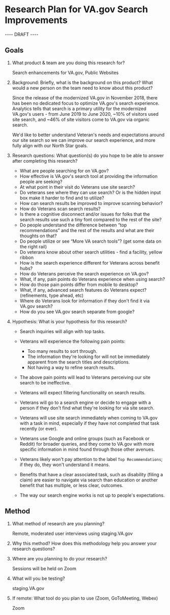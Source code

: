 # Research Plan for VA.gov Search Improvements

---- DRAFT ----

## Goals

1. What product & team are you doing this research for?

   Search enhancements for VA.gov, Public Websites

2. Background: Briefly, what is the background on this product? What would a new person on the team need to know about this product?

   Since the release of the modernized VA.gov in November 2018, there has been no dedicated focus to optimize VA.gov's search experience. Analytics tells that search is a primary utility for the modernized VA.gov's users - from June 2019 to June 2020, ~10% of visitors used site search, and ~46% of site visitors come to VA.gov via organic search.

   We'd like to better understand Veteran's needs and expectations around our site search so we can improve our search experience, and more fully align with our North Star goals.

3. Research questions: What question(s) do you hope to be able to answer after completing this research?

   - What are people searching for on VA.gov? 
   - How effective is VA.gov's search tool at providing the information people are seeking?
   - At what point in their visit do Veterans use site search?
   - Do veterans see where they can use search? Or is the hidden input box make it harder to find and to utilize?
   - How can search results be improved to improve scanning behavior?
   - How do Veterans scan search results?
   - Is there a cognitive disconnect and/or issues for folks that the search results use such a tiny font compared to the rest of the site?
   - Do people understand the difference between “top recommendations” and the rest of the results and what are their thoughts on that?
   - Do people utilize or see “More VA search tools”? (get some data on the right rail)
   - Do veterans know about other search utilities - find a facility, yellow ribbon
   - How is the search experience different for Veterans across benefit hubs?
   - How do Veterans perceive the search experience on VA.gov?
   - What, if any, pain points do Veterans experience when using search?
   - How do those pain points differ from mobile to desktop?
   - What, if any, advanced search features do Veterans expect? (refinements, type ahead, etc)
   - Where do Veterans look for information if they don't find it via VA.gov search?
   - How do you see VA.gov search separate from google?

4. Hypothesis: What is your hypothesis for this research?

   - Search inquiries will align with top tasks.

   - Veterans will experience the following pain points: 

     - Too many results to sort through.
     - The information they're looking for will not be immediately apparent from the search titles and descriptions.
     - Not having a way to refine search results.

   - The above pain points will lead to Veterans perceiving our site search to be ineffective.

   - Veterans will expect filtering functionality on search results.

   - Veterans will go to a search engine or decide to engage with a person if they don't find what they're looking for via site search.

   - Veterans will use site search immediately when coming to VA.gov with a task in mind, especially if they have not completed that task recently (or ever).

   - Veterans use Google and online groups (such as Facebook or Reddit) for broader queries, and they come to VA.gov with more specific information in mind found through those other avenues.

   - Veterans likely won't pay attention to the label `Top Recommendations`; if they do, they won't understand it means.

   - Benefits that have a clear associated task, such as disability (filing a claim) are easier to navigate via search than education or another benefit that has multiple, or less clear, outcomes.

   - The way our search engine works is not up to people's expectations.

     

## Method

1. What method of research are you planning?

   Remote, moderated user interviews using staging.VA.gov

2. Why this method? How does this methodology help you answer your research questions?

3. Where are you planning to do your research?

   Sessions will be held on Zoom

4. What will you be testing?

   staging.VA.gov

5. If remote: What tool do you plan to use (Zoom, GoToMeeting, Webex)

   Zoom
